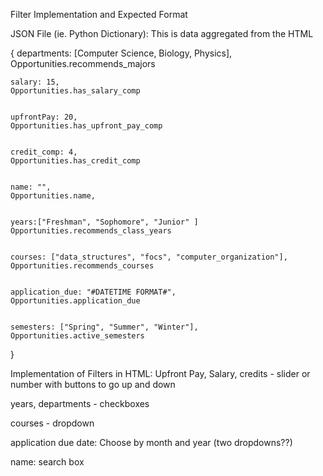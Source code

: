 Filter Implementation and Expected Format

JSON File (ie. Python Dictionary):
This is data aggregated from the HTML

{
    departments: [Computer Science, Biology, Physics], 
    Opportunities.recommends_majors
    
    
    salary: 15,
    Opportunities.has_salary_comp
    
    
    upfrontPay: 20,
    Opportunities.has_upfront_pay_comp
    
    
    credit_comp: 4,
    Opportunities.has_credit_comp
    
    
    name: "",
    Opportunities.name,
    
    
    years:["Freshman", "Sophomore", "Junior" ]
    Opportunities.recommends_class_years
    
    
    courses: ["data_structures", "focs", "computer_organization"],
    Opportunities.recommends_courses
    
    
    application_due: "#DATETIME FORMAT#",
    Opportunities.application_due
    
    
    semesters: ["Spring", "Summer", "Winter"],
    Opportunities.active_semesters
    
}

Implementation of Filters in HTML:
Upfront Pay, Salary, credits - slider or number with buttons to go up and down

years, departments - checkboxes

courses - dropdown

application due date: Choose by month and year (two dropdowns??)

name: search box